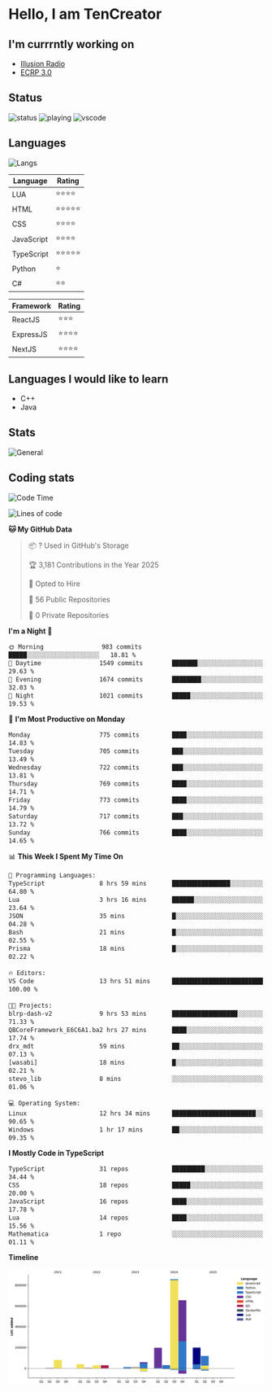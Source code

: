 # Hello, I am TenCreator

## I'm currrntly working on
- [Illusion Radio](https://illusionradio.co.uk/)
- [ECRP 3.0](http://github.com/Emerald-Coast-Roleplay/)

## Status
![status](https://api.statusbadges.me/badge/status/518334475038359555?simple=true&style=for-the-badge)
![playing](https://api.statusbadges.me/badge/playing/518334475038359555?style=for-the-badge)
![vscode](https://api.statusbadges.me/badge/vscode/518334475038359555?style=for-the-badge)

## Languages
![Langs](https://github-readme-stats.vercel.app/api/top-langs/?username=tencreator&layout=compact&theme=radical)


|Language|Rating|
|--------|------|
|LUA|⭐️⭐️⭐️⭐️|
|HTML|⭐️⭐️⭐️⭐️⭐️|
|CSS|⭐️⭐️⭐️⭐️|
|JavaScript|⭐️⭐️⭐️⭐️|
|TypeScript|⭐️⭐️⭐️⭐️⭐️|
|Python|⭐️|
|C#|⭐️⭐️ |

|Framework|Rating|
|--------|------|
|ReactJS|⭐️⭐️⭐|
|ExpressJS|⭐️⭐️⭐️⭐️|
|NextJS|⭐️⭐️⭐⭐️|

## Languages I would like to learn
- C++
- Java

## Stats
![General](https://github-readme-stats.vercel.app/api?username=tencreator&show_icons=true&theme=radical)

## Coding stats

<!--START_SECTION:waka-->
![Code Time](http://img.shields.io/badge/Code%20Time-607%20hrs%2044%20mins-blue)

![Lines of code](https://img.shields.io/badge/From%20Hello%20World%20I%27ve%20Written-2.3%20million%20lines%20of%20code-blue)

**🐱 My GitHub Data** 

> 📦 ? Used in GitHub's Storage 
 > 
> 🏆 3,181 Contributions in the Year 2025
 > 
> 💼 Opted to Hire
 > 
> 📜 56 Public Repositories 
 > 
> 🔑 0 Private Repositories 
 > 
**I'm a Night 🦉** 

```text
🌞 Morning                983 commits         █████░░░░░░░░░░░░░░░░░░░░   18.81 % 
🌆 Daytime                1549 commits        ███████░░░░░░░░░░░░░░░░░░   29.63 % 
🌃 Evening                1674 commits        ████████░░░░░░░░░░░░░░░░░   32.03 % 
🌙 Night                  1021 commits        █████░░░░░░░░░░░░░░░░░░░░   19.53 % 
```
📅 **I'm Most Productive on Monday** 

```text
Monday                   775 commits         ████░░░░░░░░░░░░░░░░░░░░░   14.83 % 
Tuesday                  705 commits         ███░░░░░░░░░░░░░░░░░░░░░░   13.49 % 
Wednesday                722 commits         ███░░░░░░░░░░░░░░░░░░░░░░   13.81 % 
Thursday                 769 commits         ████░░░░░░░░░░░░░░░░░░░░░   14.71 % 
Friday                   773 commits         ████░░░░░░░░░░░░░░░░░░░░░   14.79 % 
Saturday                 717 commits         ███░░░░░░░░░░░░░░░░░░░░░░   13.72 % 
Sunday                   766 commits         ████░░░░░░░░░░░░░░░░░░░░░   14.65 % 
```


📊 **This Week I Spent My Time On** 

```text
💬 Programming Languages: 
TypeScript               8 hrs 59 mins       ████████████████░░░░░░░░░   64.80 % 
Lua                      3 hrs 16 mins       ██████░░░░░░░░░░░░░░░░░░░   23.64 % 
JSON                     35 mins             █░░░░░░░░░░░░░░░░░░░░░░░░   04.28 % 
Bash                     21 mins             █░░░░░░░░░░░░░░░░░░░░░░░░   02.55 % 
Prisma                   18 mins             █░░░░░░░░░░░░░░░░░░░░░░░░   02.22 % 

🔥 Editors: 
VS Code                  13 hrs 51 mins      █████████████████████████   100.00 % 

🐱‍💻 Projects: 
blrp-dash-v2             9 hrs 53 mins       ██████████████████░░░░░░░   71.33 % 
QBCoreFramework_E6C6A1.ba2 hrs 27 mins       ████░░░░░░░░░░░░░░░░░░░░░   17.74 % 
drx_mdt                  59 mins             ██░░░░░░░░░░░░░░░░░░░░░░░   07.13 % 
[wasabi]                 18 mins             █░░░░░░░░░░░░░░░░░░░░░░░░   02.21 % 
stevo_lib                8 mins              ░░░░░░░░░░░░░░░░░░░░░░░░░   01.06 % 

💻 Operating System: 
Linux                    12 hrs 34 mins      ███████████████████████░░   90.65 % 
Windows                  1 hr 17 mins        ██░░░░░░░░░░░░░░░░░░░░░░░   09.35 % 
```

**I Mostly Code in TypeScript** 

```text
TypeScript               31 repos            █████████░░░░░░░░░░░░░░░░   34.44 % 
CSS                      18 repos            █████░░░░░░░░░░░░░░░░░░░░   20.00 % 
JavaScript               16 repos            ████░░░░░░░░░░░░░░░░░░░░░   17.78 % 
Lua                      14 repos            ████░░░░░░░░░░░░░░░░░░░░░   15.56 % 
Mathematica              1 repo              ░░░░░░░░░░░░░░░░░░░░░░░░░   01.11 % 
```



**Timeline**

![Lines of Code chart](https://raw.githubusercontent.com/tencreator/tencreator/main/assets/bar_graph.png)


<!--END_SECTION:waka-->
